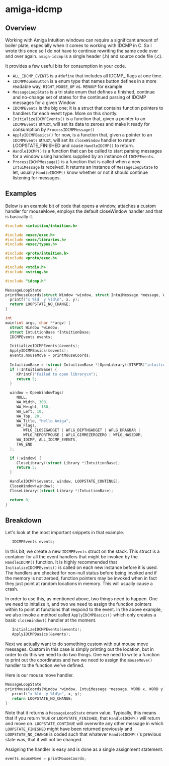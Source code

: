# amiga-idcmp

## Overview

Working with Amiga Intuition windows can require a significant amount of boiler plate, especially when it comes to working with 
IDCMP in C. So I wrote this once so I do not have to continue rewriting the same code over and over again. `amiga-idcmp` is a
single header (.h) and source code file (.c). 

It provides a few useful bits for consumption in your code.

 - `ALL_IDCMP_EVENTS` is a `#define` that includes all IDCMP_ flags at one time. 
 - `IDCMPMouseButton` is a enum type that names button defines in a more readable way, `RIGHT_MOUSE_UP` vs. `MENUUP` for example
 - `MessageLoopState` is a tri state enum that defines a finished, continue and no-change set of states for the continued parsing
   of IDCMP messages for a given Window
 - `IDCMPEvents` is the big one; it is a struct that contains function pointers to handlers for each event type. More on this
   shortly.
 - `InitializeIDCMPEvents()` is a function that, given a pointer to an `IDCMPEvents` struct, will set its data to zeroes and make
   it ready for consumption by `ProcessIDCMPMessage()`
 - `ApplyIDCMPBasics()` for now, is a function that, given a pointer to an `IDCMPEvents` struct, will set its `closeWindow` handler
   to return LOOPSTATE_FINISHED and cause `HandleIDCMP()` to return.
 - `HandleIDCMP()` is a function that can be called to start parsing messages for a window using handlers supplied by an instance
   of `IDCMPEvents`. 
 - `ProcessIDCMPMessage()` is a function that is called when a new `IntuiMessage` is received. It returns an instance of `MessageLoopState`
   to let, usually `HandleIDCMP()` know whether or not it should continue listening for messages.
 
 ## Examples
 
 Below is an example bit of code that opens a window, attaches a custom handler for mouseMove, employs the default closeWindow handler
 and that is basically it.
 
 ```c
#include <intuition/intuition.h>

#include <exec/exec.h>
#include <exec/libraries.h>
#include <exec/types.h>

#include <proto/intuition.h>
#include <proto/exec.h>

#include <stdio.h>
#include <string.h>

#include "idcmp.h"

MessageLoopState 
printMouseCoords(struct Window *window, struct IntuiMessage *message, WORD x, WORD y) {
   printf("x %ld  y %ld\n", x, y);
   return LOOPSTATE_NO_CHANGE;
}

int
main(int argc, char **argv) {
   struct Window *window;
   struct IntuitionBase *IntuitionBase;
   IDCMPEvents events;

   InitializeIDCMPEvents(&events);
   ApplyIDCMPBasics(&events);
   events.mouseMove = printMouseCoords;
   
   IntuitionBase = (struct IntuitionBase *)OpenLibrary((STRPTR)"intuition.library", 37L);
   if (!IntuitionBase) {
      KPrintF("Failed to open library\n");
      return 5;
   }

   window = OpenWindowTags(
      NULL, 
      WA_Width, 300, 
      WA_Height, 180, 
      WA_Left, 10, 
      WA_Top, 20, 
      WA_Title, "Hello Amiga", 
      WA_Flags, 
         WFLG_CLOSEGADGET | WFLG_DEPTHGADGET | WFLG_DRAGBAR | 
         WFLG_REPORTMOUSE | WFLG_GIMMEZEROZERO | WFLG_HASZOOM,
      WA_IDCMP, ALL_IDCMP_EVENTS,
      TAG_END
   );

   if (!window) {
      CloseLibrary((struct Library *)IntuitionBase);
      return 5;
   }

   HandleIDCMP(&events, window, LOOPSTATE_CONTINUE);
   CloseWindow(window);
   CloseLibrary((struct Library *)IntuitionBase);

   return 0;
}
```

## Breakdown

Let's look at the most important snippets in that example. 

```c
   IDCMPEvents events;
```

In this bit, we create a new `IDCMPEvents` struct on the stack. This struct is a container for all the event handlers that might be 
invoked by the `HandleIDCMP()` function. It is highly recommended that `InitializeIDCMPEvents()` is called on each new instance before
it is used. The handlers are checked for non-null status before being invoked and if the memory is not zeroed, function pointers may 
be invoked when in fact they just point at random locations in memory. This will usually cause a crash.

In order to use this, as mentioned above, two things need to happen. One we need to initalize it, and two we need to assign the function
pointers within to point at functions that respond to the event. In the above example, we also invoke a method called `ApplyIDCMPBasics()` 
which only creates a basic `closeWindow()` handler at the moment. 

```c
   InitializeIDCMPEvents(&events);
   ApplyIDCMPBasics(&events);
```

Next we actually want to do something custom with out mouse move messages. Custom in this case is simply printing out the location, 
but in order to do this we need to do two things. One we need to write a function to print out the coordinates and two we need to 
assign the `mouseMove()` handler to the function we've defined.

Here is our mouse move handler. 

```c
MessageLoopState 
printMouseCoords(Window *window, IntuiMessage *message, WORD x, WORD y) {
   printf("x %ld  y %ld\n", x, y);
   return LOOPSTATE_NO_CHANGE;
}
```

Note that it returns a `MessageLoopState` enum value. Typically, this means that if you return `TRUE` or `LOOPSTATE_FINISHED`, that
`HandleIDCMP()` will return and move on. `LOOPSTATE_CONTINUE` will overwrite any other message in which `LOOPSTATE_FINISHED` might have
been returned previously and `LOOPSTATE_NO_CHANGE` is coded such that whatever `HandleIDCMP()`'s previous state was, that it will not
be changed.

Assigning the handler is easy and is done as a single assignment statement.

```c
events.mouseMove = printMouseCoords;
```
